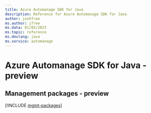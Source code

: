 ```yaml
---
title: Azure Automanage SDK for Java
description: Reference for Azure Automanage SDK for Java
author: joshfree
ms.author: jfree
ms.data: 01/03/2023
ms.topic: reference
ms.devlang: java
ms.service: automanage
---
```

# Azure Automanage SDK for Java - preview

## Management packages - preview
[!INCLUDE [mgmt-packages](automanage-mgmt-index.md)]
